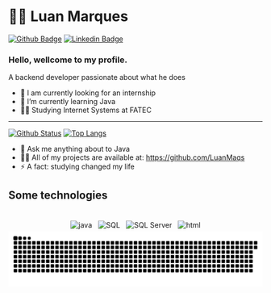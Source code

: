 # :man_technologist: Luan Marques

[![Github Badge](https://img.shields.io/badge/-Github-000?style=flat-square&logo=Github&logoColor=white&link=https:https://github.com/LuanMaqs)](https://github.com/LuanMaqs)
[![Linkedin Badge](https://img.shields.io/badge/-LinkedIn-blue?style=flat-square&logo=Linkedin&logoColor=white&link=https:https://www.linkedin.com/in/luanmarques006/)](https://www.linkedin.com/in/luanmarques006/)

### Hello, wellcome to my profile.

A backend developer passionate about what he does

- 🔭 I am currently looking for an internship  
- 🌱 I’m currently learning Java
- 👨‍🎓 Studying Internet Systems at FATEC


---

  [![Github Status](https://github-readme-stats.vercel.app/api?username=LuanMaqs&show_icons=true&title_color=fff&icon_color=79ff97&text_color=9f9f9f&bg_color=151515)](https://github.com/LuanMaqs)              [![Top Langs](https://github-readme-stats.vercel.app/api/top-langs/?username=LuanMaqs&layout=compact&theme=dracula&hide=pascal)](https://github.com/LuanMaqs/)


  

- 💬 Ask me anything about to Java
- 👨‍💻 All of my projects are available at: https://github.com/LuanMaqs
- ⚡ A fact: studying changed my life 

 ## Some technologies
<div align="center">
 <br>
<img src="https://img.shields.io/badge/Java-F80000?style=for-the-badge&logo=java&logoColor=white" alt="java" style="vertical-align:top; margin:4px">
<img src="https://img.shields.io/badge/SQL-00000F?style=for-the-badge&logo=sqlite&logoColor=white" alt="SQL" style="vertical-align:top; margin:4px">
<img src="https://img.shields.io/badge/SQL%20Server-CC2927?style=for-the-badge&logo=microsoftsqlserver&logoColor=white" alt="SQL Server" style="vertical-align:top; margin:4px">
<img src="https://img.shields.io/badge/HTML-E34F26?style=for-the-badge&logo=html5&logoColor=white" alt="html" style="vertical-align:top; margin:4px">
<br>
</div>


<picture>
  <source media="(prefers-color-scheme: dark)" srcset="https://raw.githubusercontent.com/LuanMaqs/LuanMaqs/output/github-contribution-grid-snake-dark.svg">
  <source media="(prefers-color-scheme: light)" srcset="https://raw.githubusercontent.com/LuanMaqs/LuanMaqs/output/github-contribution-grid-snake.svg">
  <img alt="github contribution grid snake animation" src="https://raw.githubusercontent.com/LuanMaqs/LuanMaqs/output/github-contribution-grid-snake.svg">
</picture>

<br>
</div>
